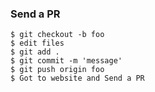 ### Send a PR

```
$ git checkout -b foo
$ edit files
$ git add .
$ git commit -m 'message'
$ git push origin foo
$ Got to website and Send a PR
```
